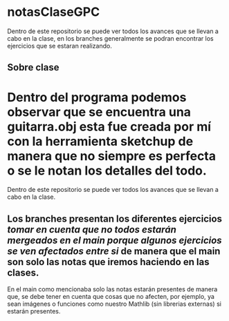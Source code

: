 # notasClaseGPC
Dentro de este repositorio se puede ver todos los avances que se llevan a cabo en la clase, en los branches generalmente se podran encontrar los ejercicios que se estaran realizando.

## Sobre clase
Dentro del programa podemos observar que se encuentra una guitarra.obj esta fue creada por mí con la herramienta sketchup de manera que no siempre es perfecta o se le notan los detalles del todo.
=======
Dentro de este repositorio se puede ver todos los avances que se llevan a cabo en la clase.
## Los branches presentan los diferentes ejercicios *tomar en cuenta que no todos estarán mergeados en el main porque algunos ejercicios se ven afectados entre si* de manera que el main son solo las notas que iremos haciendo en las clases.
En el main como mencionaba solo las notas estarán presentes de manera que, se debe tener en cuenta que cosas que no afecten, por ejemplo, ya sean imágenes o funciones como nuestro Mathlib (sin librerias externas) si estarán presentes.
